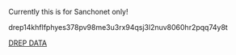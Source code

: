 
Currently this is for Sanchonet only!

drep14khflfphyes378pv98me3u3rx94qsj3l2nuv8060hr2pqq74y8t

[DREP DATA](https://adanordic.com/drep_data/drep14khflfphyes378pv98me3u3rx94qsj3l2nuv8060hr2pqq74y8t)